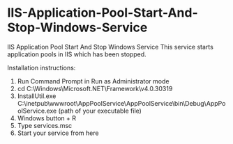 # IIS-Application-Pool-Start-And-Stop-Windows-Service
IIS Application Pool Start And Stop Windows Service
This service starts application pools in IIS which has been stopped.

Installation instructions:

1. Run Command Prompt in Run as Administrator mode
2. cd C:\Windows\Microsoft.NET\Framework\v4.0.30319
3. InstallUtil.exe C:\inetpub\wwwroot\AppPoolService\AppPoolService\bin\Debug\AppPoolService.exe (path of your executable file)  
4. Windows button + R
5. Type services.msc
6. Start your service from here
